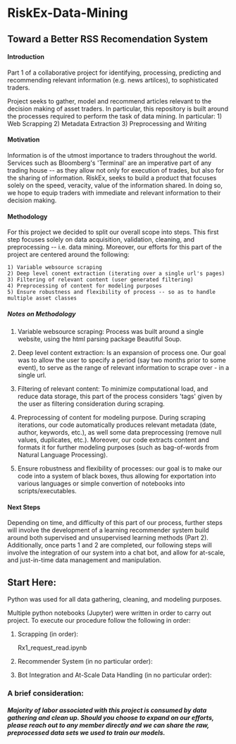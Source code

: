 # RiskEx-Data-Mining
## Toward a Better RSS Recomendation System

#### Introduction 
Part 1 of a collaborative project for identifying, processing, predicting and recommending relevant information (e.g. news artilces), to sophisticated traders. 

Project seeks to gather, model and recommend articles relevant to the decision making of asset traders. In particular, this repository is built around the processes required to perform the task of data mining. In particular:
    1) Web Scrapping 
    2) Metadata Extraction
    3) Preprocessing and Writing


#### Motivation
Information is of the utmost importance to traders throughout the world. Services such as Bloomberg's 'Terminal' are an imperative part of any trading house -- as they allow not only for execution of trades, but also for the sharing of information. RiskEx, seeks to build a product that focuses solely on the speed, veracity, value of the information shared. In doing so, we hope to equip traders with immediate and relevant information to their decision making.


#### Methodology
For this project we decided to split our overall scope into steps. This first step focuses solely on data acquisition, validation, cleaning, and preprocessing -- i.e. data mining. Moreover, our efforts for this part of the project are centered around the following:

    1) Variable websource scraping
    2) Deep level conent extraction (iterating over a single url's pages)
    3) Filtering of relevant content (user generated filtering)
    4) Preprocessing of content for modeling purposes
    5) Ensure robustness and flexibility of process -- so as to handle multiple asset classes


##### Notes on Methodology

1) Variable websource scraping: Process was built around a single website, using the html parsing package Beautiful Soup.  

2) Deep level content extraction: Is an expansion of process one. Our goal was to allow the user to specify a period (say two months prior to some event), to serve as the range of relevant information to scrape over - in a single url. 

3) Filtering of relevant content: To minimize computational load, and reduce data storage, this part of the process considers 'tags' given by the user as filtering consideration during scraping. 

4) Preprocessing of content for modeling purpose. During scraping iterations, our code automatically produces relevant metadata (date, author, keywords, etc.), as well some data preprocessing (remove null values, duplicates, etc.). Moreover, our code extracts content and formats it for further modeling purposes (such as bag-of-words from Natural Language Processing).  

5) Ensure robustness and flexibility of processes: our goal is to make our code into a system of black boxes, thus allowing for exportation into various languages or simple convertion of notebooks into scripts/executables.





#### Next Steps
Depending on time, and difficulty of this part of our process, further steps will involve the development of a learning recommender system build around both supervised and unsupervised learning methods (Part 2). Additionally, once parts 1 and 2 are completed, our following steps will involve the integration of our system into a chat bot, and allow for at-scale, and just-in-time data management and manipulation.





## Start Here:
Python was used for all data gathering, cleaning, and modeling purposes.

Multiple python notebooks (Jupyter) were written in order to carry out project. To execute our procedure follow the following in order:

1) Scrapping (in order):

    Rx1_request_read.ipynb
    
    <name to be included upon completion>
    
    <name to be included upon completion>
        
2) Recommender System (in no particular order): 

    <name to be included upon completion>	
    
    <name to be included upon completion>
  
    <name to be included upon completion>

3) Bot Integration and At-Scale Data Handling (in no particular order):

    <name to be included upon completion>
    
    <name to be included upon completion>
    
    <name to be included upon completion>
  
  
  
   

### A brief consideration:
##### Majority of labor associated with this project is consumed by data gathering and clean up. Should you choose to expand on our efforts, please reach out to any member directly and we can share the raw, preprocessed data sets we used to train our models. 

